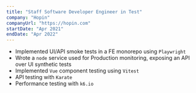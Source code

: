 ```yaml
---
title: "Staff Software Developer Engineer in Test"
company: "Hopin"
companyUrl: "https://hopin.com"
startDate: "Apr 2021"
endDate: "Apr 2022"
---
```


- Implemented UI/API smoke tests in a FE monorepo using `Playwright`
- Wrote a `node` service used for Production monitoring, exposing an API over UI synthetic tests
- Implemented `Vue` component testing using `Vitest`
- API testing with `Karate`
- Performance testing with `k6.io`
